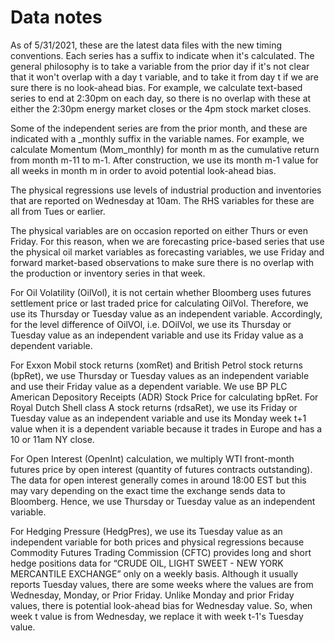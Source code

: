 # Data notes

As of 5/31/2021, these are the latest data files with the new timing conventions. Each series has a suffix to indicate when it's calculated. The general philosophy is to take a variable from the prior day if it's not clear that it won't overlap with a day t variable, and to take it from day t if we are sure there is no look-ahead bias. For example, we calculate text-based series to end at 2:30pm on each day, so there is no overlap with these at either the 2:30pm energy market closes or the 4pm stock market closes.

Some of the independent series are from the prior month, and these are indicated with a _monthly suffix in the variable names. For example, we calculate Momentum (Mom_monthly) for month m as the cumulative return from month m-11 to m-1. After construction, we use its month m-1 value for all weeks in month m in order to avoid potential look-ahead bias.

The physical regressions use levels of industrial production and inventories that are reported on Wednesday at 10am. The RHS variables for these are all from Tues or earlier.

The physical variables are on occasion reported on either Thurs or even Friday. For this reason, when we are forecasting price-based series that use the physical oil market variables as forecasting variables, we use Friday and forward market-based observations to make sure there is no overlap with the production or inventory series in that week.

For Oil Volatility (OilVol), it is not certain whether Bloomberg uses futures settlement price or last traded price for calculating OilVol. Therefore, we use its Thursday or Tuesday value as an independent variable. Accordingly, for the level difference of OilVOl, i.e. DOilVol, we use its Thursday or Tuesday value as an independent variable and use its Friday value as a dependent variable. 

For Exxon Mobil stock returns (xomRet) and British Petrol stock returns (bpRet), we use Thursday or Tuesday values as an independent variable and use their Friday value as a dependent variable. We use BP PLC American Depository Receipts (ADR) Stock Price for calculating bpRet. For Royal Dutch Shell class A stock returns (rdsaRet), we use its Friday or Tuesday value as an independent variable and use its Monday week t+1 value when it is a dependent variable because it trades in Europe and has a 10 or 11am NY close.

For Open Interest (OpenInt) calculation, we multiply WTI front-month futures price by open interest (quantity of futures contracts outstanding). The data for open interest generally comes in around 18:00 EST but this may vary depending on the exact time the exchange sends data to Bloomberg. Hence, we use Thursday or Tuesday value as an independent variable. 

For Hedging Pressure (HedgPres), we use its Tuesday value as an independent variable for both prices and physical regressions because Commodity Futures Trading Commission (CFTC) provides long and short hedge positions data for “CRUDE OIL, LIGHT SWEET - NEW YORK MERCANTILE EXCHANGE” only on a weekly basis. Although it usually reports Tuesday values, there are some weeks where the values are from Wednesday, Monday, or Prior Friday. Unlike Monday and prior Friday values, there is potential look-ahead bias for Wednesday value. So, when week t value is from Wednesday, we replace it with week t-1's Tuesday value.

